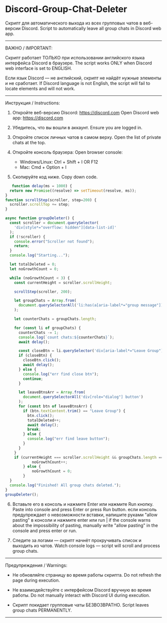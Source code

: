 # Discord-Group-Chat-Deleter

Скрипт для автоматического выхода из всех групповых чатов в веб-версии Discord.
Script to automatically leave all group chats in Discord web app.

---

ВАЖНО / IMPORTANT:

Скрипт работает ТОЛЬКО при использовании английского языка интерфейса Discord в браузере.
The script works ONLY when Discord web interface is set to ENGLISH.

Если язык Discord — не английский, скрипт не найдёт нужные элементы и не сработает.
If Discord language is not English, the script will fail to locate elements and will not work.

---

Инструкция / Instructions:

1. Откройте веб-версию Discord: https://discord.com
   Open Discord web app: https://discord.com

2. Убедитесь, что вы вошли в аккаунт.
   Ensure you are logged in.
   
4. Откройте список личных чатов в самом верху.
    Open the list of private chats at the top.
   
6. Откройте консоль браузера:
   Open browser console:
   - Windows/Linux: Ctrl + Shift + I OR F12
   - Mac: Cmd + Option + I

7. Скопируйте код ниже.
   Copy down code.
```js
   function delay(ms = 1000) {
  return new Promise((resolve) => setTimeout(resolve, ms));
}
function scrollStep(scroller, step=200) {
  scroller.scrollTop += step;
}

async function groupDeleter() {
  const scroller = document.querySelector(
    'div[style*="overflow: hidden"][data-list-id]'
  );
  if (!scroller) {
    console.error("Scroller not found");
    return;
  }
  console.log("Starting...");

  let totalDeleted = 0;
  let noGrowthCount = 0;

  while (noGrowthCount < 3) {
    const currentHeight = scroller.scrollHeight;

    scrollStep(scroller, 200);

    let groupChats = Array.from(
      document.querySelectorAll('li:has(a[aria-label*="group message"])')
    );

    let counterChats = groupChats.length;

    for (const li of groupChats) {
      counterChats -= 1;
      console.log(`count chats:${counterChats}`);
      await delay();

      const closeBtn = li.querySelector('div[aria-label*="Leave Group"]');
      if (closeBtn) {
        closeBtn.click();
        await delay();
      } else {
        console.log("err find close btn");
        continue;
      }

      let leaveBtnsArr = Array.from(
        document.querySelectorAll('div[role="dialog"] button')
      );
      for (const btn of leaveBtnsArr) {
        if (btn.textContent.trim() == "Leave Group") {
          btn.click();
          totalDeleted++;
          await delay();
          break;
        } else {
          console.log("err find leave button");
        }
      }
    }
    if (currentHeight === scroller.scrollHeight && groupChats.length === 0) {
            noGrowthCount++;
        } else {
            noGrowthCount = 0;
        }
  }
  console.log("Finished! All group chats deleted.");
}
groupDeleter();
   ```

6. Вставьте его в консоль и нажмите Enter или нажмите Run кнопку.
   Paste into console and press Enter or press Run button.
   если консоль предупреждает о невозможности вставки, напишите руками "allow pasting" в консоли и нажмите enter или run | if the console warns about the impossibility of       pasting, manually write "allow pasting" in the console and press enter or run.
   
7. Следите за логами — скрипт начнёт прокручивать список и выходить из чатов.
   Watch console logs — script will scroll and process group chats.

---

Предупреждения / Warnings:

- Не обновляйте страницу во время работы скрипта.
  Do not refresh the page during execution.

- Не взаимодействуйте с интерфейсом Discord вручную во время работы.
  Do not manually interact with Discord UI during execution.

- Скрипт покидает групповые чаты БЕЗВОЗВРАТНО.
  Script leaves group chats PERMANENTLY.

---
